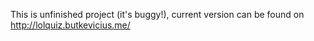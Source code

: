 This is unfinished project (it's buggy!), current version can be found on http://lolquiz.butkevicius.me/
